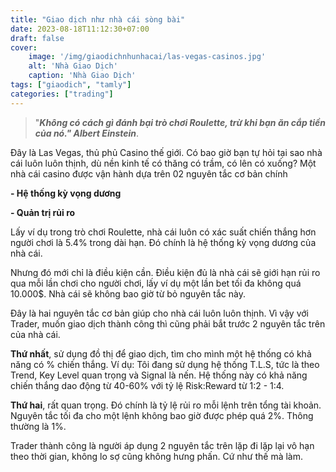 ```yaml
---
title: "Giao dịch như nhà cái sòng bài"
date: 2023-08-18T11:12:30+07:00
draft: false
cover:
    image: '/img/giaodichnhunhacai/las-vegas-casinos.jpg'
    alt: 'Nhà Giao Dịch'
    caption: 'Nhà Giao Dịch'
tags: ["giaodich", "tamly"]
categories: ["trading"]
---
```

> "**_Không có cách gì đánh bại trò chơi Roulette, trừ khi bạn ăn cắp tiền của nó." Albert Einstein_**.


Đây là Las Vegas, thủ phủ Casino thế giới. Có bao giờ bạn tự hỏi tại sao nhà cái luôn luôn thịnh, dù nền kinh tế có thăng có trầm, có lên có xuống? Một nhà cái casino được vận hành dựa trên 02 nguyên tắc cơ bản chính

**\- Hệ thống kỳ vọng dương**

**\- Quản trị rủi ro**

Lấy ví dụ trong trò chơi Roulette, nhà cái luôn có xác suất chiến thắng hơn người chơi là 5.4% trong dài hạn. Đó chính là hệ thống kỳ vọng dương của nhà cái. 

Nhưng đó mới chỉ là điều kiện cần. Điều kiện đủ là nhà cái sẽ giới hạn rủi ro qua mỗi lần chơi cho người chơi, lấy ví dụ một lần bet tối đa không quá 10.000$. Nhà cái sẽ không bao giờ từ bỏ nguyên tắc này.

Đây là hai nguyên tắc cơ bản giúp cho nhà cái luôn luôn thịnh. Vì vậy với Trader, muốn giao dịch thành công thì cũng phải bắt trước 2 nguyên tắc trên của nhà cái.

**Thứ nhất**, sử dụng đồ thị để giao dịch, tìm cho mình một hệ thống có khả năng có % chiến thắng. Ví dụ: Tôi đang sử dụng hệ thống T.L.S, tức là theo Trend, Key Level quan trọng và Signal là nến. Hệ thống này có khả năng chiến thắng dao động từ 40-60% với tỷ lệ Risk:Reward từ 1:2 - 1:4.

**Thứ hai**, rất quan trọng. Đó chính là tỷ lệ rủi ro mỗi lệnh trên tổng tài khoản. Nguyên tắc tối đa cho một lệnh không bao giờ được phép quá 2%. Thông thường là 1%.

Trader thành công là người áp dụng 2 nguyên tắc trên lặp đi lặp lại vô hạn theo thời gian, không lo sợ cũng không hưng phấn. Cứ như thế mà làm.